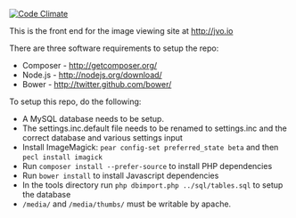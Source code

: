 [![Code Climate](https://codeclimate.com/github/JohnVanOrange/FrontEnd/badges/gpa.svg)](https://codeclimate.com/github/JohnVanOrange/FrontEnd)

This is the front end for the image viewing site at http://jvo.io

There are three software requirements to setup the repo:
 * Composer - http://getcomposer.org/
 * Node.js - http://nodejs.org/download/
 * Bower - http://twitter.github.com/bower/

To setup this repo, do the following:
 * A MySQL database needs to be setup.
 * The settings.inc.default file needs to be renamed to settings.inc and the correct database and various settings input
 * Install ImageMagick: `pear config-set preferred_state beta` and then `pecl install imagick`
 * Run `composer install --prefer-source` to install PHP dependencies
 * Run `bower install` to install Javascript dependencies
 * In the tools directory run `php dbimport.php ../sql/tables.sql` to setup the database
 * `/media/` and `/media/thumbs/` must be writable by apache.
